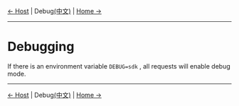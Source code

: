 [← Host](Host-EN.md) | Debug[(中文)](Debug-CN.md) | [Home →](../README.md)
***

# Debugging
If there is an environment variable `DEBUG=sdk` , all requests will enable debug mode.

***
[← Host](Host-EN.md) | Debug[(中文)](Debug-CN.md) | [Home →](../README.md)
